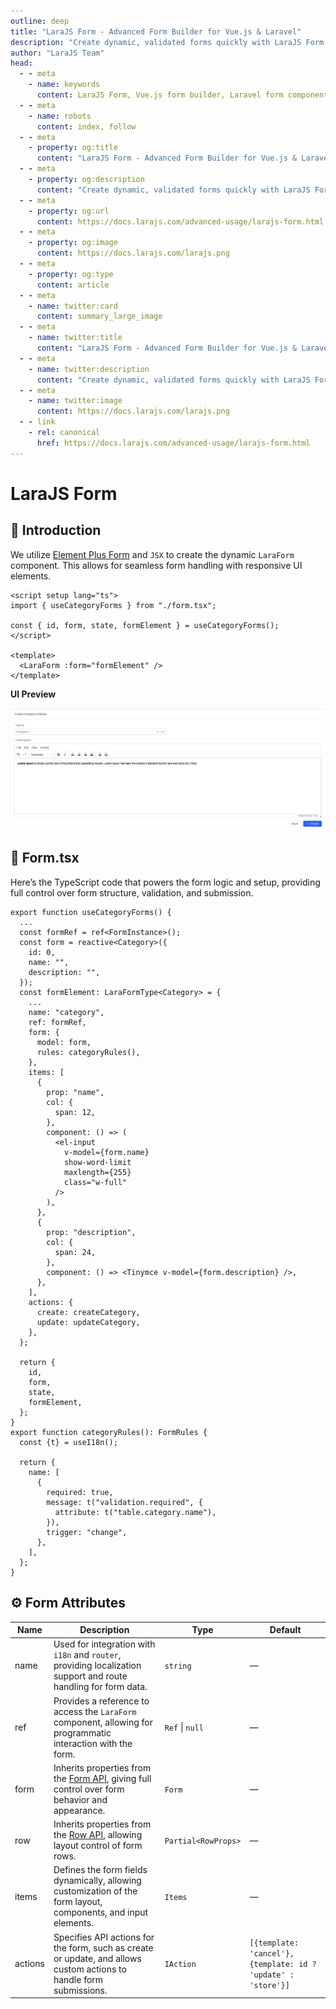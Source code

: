 ```yaml
---
outline: deep
title: "LaraJS Form - Advanced Form Builder for Vue.js & Laravel"
description: "Create dynamic, validated forms quickly with LaraJS Form's intuitive API and pre-built components for Vue.js and Laravel applications"
author: "LaraJS Team"
head:
  - - meta
    - name: keywords
      content: LaraJS Form, Vue.js form builder, Laravel form components, dynamic forms, form validation, form fields, form UI, form rendering, frontend forms
  - - meta
    - name: robots
      content: index, follow
  - - meta
    - property: og:title
      content: "LaraJS Form - Advanced Form Builder for Vue.js & Laravel"
  - - meta
    - property: og:description
      content: "Create dynamic, validated forms quickly with LaraJS Form's intuitive API and pre-built components"
  - - meta
    - property: og:url
      content: https://docs.larajs.com/advanced-usage/larajs-form.html
  - - meta
    - property: og:image
      content: https://docs.larajs.com/larajs.png
  - - meta
    - property: og:type
      content: article
  - - meta
    - name: twitter:card
      content: summary_large_image
  - - meta
    - name: twitter:title
      content: "LaraJS Form - Advanced Form Builder for Vue.js & Laravel"
  - - meta
    - name: twitter:description
      content: "Create dynamic, validated forms quickly with LaraJS Form's intuitive API and pre-built components"
  - - meta
    - name: twitter:image
      content: https://docs.larajs.com/larajs.png
  - - link
    - rel: canonical
      href: https://docs.larajs.com/advanced-usage/larajs-form.html
---
```


# LaraJS Form

## 🌟 Introduction

We utilize [Element Plus Form](https://element-plus.org/en-US/component/form.html#form) and `JSX` to create the dynamic `LaraForm` component. This allows for seamless form handling with responsive UI elements.

```vue
<script setup lang="ts">
import { useCategoryForms } from "./form.tsx";

const { id, form, state, formElement } = useCategoryForms();
</script>

<template>
  <LaraForm :form="formElement" />
</template>
```

**UI Preview**

<center>
    <img src="../assets/generators/form.png" alt="larajs-form" />
</center>

## 🔧 Form.tsx

Here’s the TypeScript code that powers the form logic and setup, providing full control over form structure, validation, and submission.

```tsx
export function useCategoryForms() {
  ...
  const formRef = ref<FormInstance>();
  const form = reactive<Category>({
    id: 0,
    name: "",
    description: "",
  });
  const formElement: LaraFormType<Category> = {
    ...
    name: "category",
    ref: formRef,
    form: {
      model: form,
      rules: categoryRules(),
    },
    items: [
      {
        prop: "name",
        col: {
          span: 12,
        },
        component: () => (
          <el-input
            v-model={form.name}
            show-word-limit
            maxlength={255}
            class="w-full"
          />
        ),
      },
      {
        prop: "description",
        col: {
          span: 24,
        },
        component: () => <Tinymce v-model={form.description} />,
      },
    ],
    actions: {
      create: createCategory,
      update: updateCategory,
    },
  };

  return {
    id,
    form,
    state,
    formElement,
  };
}
export function categoryRules(): FormRules {
  const {t} = useI18n();

  return {
    name: [
      {
        required: true,
        message: t("validation.required", {
          attribute: t("table.category.name"),
        }),
        trigger: "change",
      },
    ],
  };
}
```

## ⚙️ Form Attributes

| **Name** | **Description**                                                                                                                                              | **Type**            | **Default**                                                  |
| -------- | ------------------------------------------------------------------------------------------------------------------------------------------------------------ | ------------------- | ------------------------------------------------------------ |
| name     | Used for integration with `i18n` and `router`, providing localization support and route handling for form data.                                              | `string`            | —                                                            |
| ref      | Provides a reference to access the `LaraForm` component, allowing for programmatic interaction with the form.                                                | `Ref` \| `null`     | —                                                            |
| form     | Inherits properties from the [Form API](https://element-plus.org/en-US/component/form.html#form-api), giving full control over form behavior and appearance. | `Form`              | —                                                            |
| row      | Inherits properties from the [Row API](https://element-plus.org/en-US/component/layout.html#row-api), allowing layout control of form rows.                  | `Partial<RowProps>` | —                                                            |
| items    | Defines the form fields dynamically, allowing customization of the form layout, components, and input elements.                                              | `Items`             | —                                                            |
| actions  | Specifies API actions for the form, such as create or update, and allows custom actions to handle form submissions.                                          | `IAction`           | `[{template: 'cancel'},{template: id ? 'update' : 'store'}]` |
